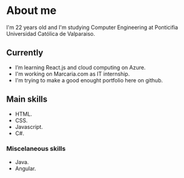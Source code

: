 # About me
I'm 22 years old and I'm studying Computer Engineering at Ponticifia Universidad Católica de Valparaiso.
## Currently
 
- I’m learning React.js and cloud computing on Azure.
- I'm working on Marcaria.com as IT internship.
- I'm trying to make a good enought portfolio here on github.

## Main skills

- HTML.
- CSS.
- Javascript.
- C#.

### Miscelaneous skills
- Java.
- Angular.
